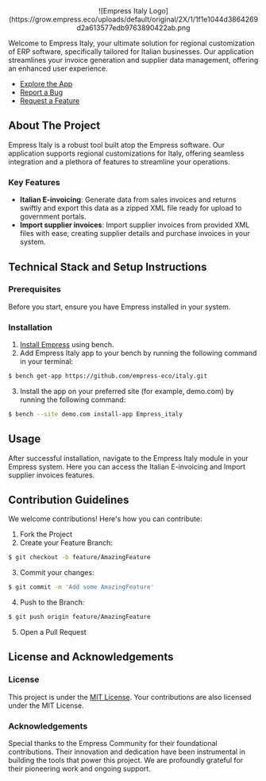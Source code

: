 <div align="center">
![Empress Italy Logo](https://grow.empress.eco/uploads/default/original/2X/1/1f1e1044d3864269d2a613577edb9763890422ab.png
</div>

Welcome to Empress Italy, your ultimate solution for regional customization of ERP software, specifically tailored for Italian businesses. Our application streamlines your invoice generation and supplier data management, offering an enhanced user experience.

- [Explore the App](https://empress.eco/)
- [Report a Bug](https://github.com/empress-eco/italy/issues)
- [Request a Feature](https://github.com/empress-eco/italy/issues)

## About The Project

Empress Italy is a robust tool built atop the Empress software. Our application supports regional customizations for Italy, offering seamless integration and a plethora of features to streamline your operations.

### Key Features
- **Italian E-invoicing**: Generate data from sales invoices and returns swiftly and export this data as a zipped XML file ready for upload to government portals.
- **Import supplier invoices**: Import supplier invoices from provided XML files with ease, creating supplier details and purchase invoices in your system.

## Technical Stack and Setup Instructions

### Prerequisites
Before you start, ensure you have Empress installed in your system.

### Installation
1. [Install Empress](https://github.com/Empress/bench#installation) using bench.
2. Add Empress Italy app to your bench by running the following command in your terminal:
```sh
$ bench get-app https://github.com/empress-eco/italy.git
```
3. Install the app on your preferred site (for example, demo.com) by running the following command:
```sh
$ bench --site demo.com install-app Empress_italy
```

## Usage
After successful installation, navigate to the Empress Italy module in your Empress system. Here you can access the Italian E-invoicing and Import supplier invoices features. 

## Contribution Guidelines
We welcome contributions! Here's how you can contribute:

1. Fork the Project
2. Create your Feature Branch:
```sh
$ git checkout -b feature/AmazingFeature
```
3. Commit your changes:
```sh
$ git commit -m 'Add some AmazingFeature'
```
4. Push to the Branch:
```sh
$ git push origin feature/AmazingFeature
```
5. Open a Pull Request

## License and Acknowledgements

### License
This project is under the [MIT License](https://github.com/empress-eco/italy/blob/develop/license.txt). Your contributions are also licensed under the MIT License.

### Acknowledgements
Special thanks to the Empress Community for their foundational contributions. Their innovation and dedication have been instrumental in building the tools that power this project. We are profoundly grateful for their pioneering work and ongoing support.
